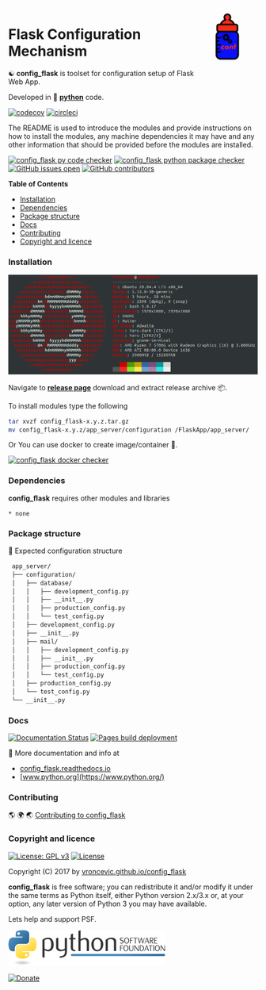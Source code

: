 <img align="right" src="https://raw.githubusercontent.com/vroncevic/config_flask/dev/docs/config_flask_logo.png" width="25%">

# Flask Configuration Mechanism

☯️ **config_flask** is toolset for configuration setup of Flask Web App.

Developed in 🐍 **[python](https://www.python.org/)** code.

[![codecov](https://codecov.io/gh/vroncevic/config_flask/branch/master/graph/badge.svg?token=E7MQUHES7I)](https://codecov.io/gh/vroncevic/config_flask)
[![circleci](https://circleci.com/gh/vroncevic/config_flask/tree/master.svg?style=svg)](https://circleci.com/gh/vroncevic/config_flask/tree/master)

The README is used to introduce the modules and provide instructions on
how to install the modules, any machine dependencies it may have and any
other information that should be provided before the modules are installed.

[![config_flask py code checker](https://github.com/vroncevic/config_flask/actions/workflows/config_flask_py_checker.yml/badge.svg)](https://github.com/vroncevic/config_flask/actions/workflows/config_flask_py_checker.yml) [![config_flask python package checker](https://github.com/vroncevic/config_flask/actions/workflows/config_flask_package.yml/badge.svg)](https://github.com/vroncevic/config_flask/actions/workflows/config_flask_package.yml) [![GitHub issues open](https://img.shields.io/github/issues/vroncevic/config_flask.svg)](https://github.com/vroncevic/config_flask/issues) [![GitHub contributors](https://img.shields.io/github/contributors/vroncevic/config_flask.svg)](https://github.com/vroncevic/config_flask/graphs/contributors)

<!-- START doctoc generated TOC please keep comment here to allow auto update -->
<!-- DON'T EDIT THIS SECTION, INSTEAD RE-RUN doctoc TO UPDATE -->
**Table of Contents**

- [Installation](#installation)
- [Dependencies](#dependencies)
- [Package structure](#package-structure)
- [Docs](#docs)
- [Contributing](#contributing)
- [Copyright and licence](#copyright-and-licence)

<!-- END doctoc generated TOC please keep comment here to allow auto update -->

### Installation

![ubuntu linux os](https://raw.githubusercontent.com/vroncevic/config_flask/dev/docs/ubuntuxis.png)

Navigate to **[release page](https://github.com/vroncevic/config_flask/releases)** download and extract release archive 📦.

To install modules type the following

```bash
tar xvzf config_flask-x.y.z.tar.gz
mv config_flask-x.y.z/app_server/configuration /FlaskApp/app_server/
```

Or You can use docker to create image/container 🚢.

[![config_flask docker checker](https://github.com/vroncevic/config_flask/actions/workflows/config_flask_docker_checker.yml/badge.svg)](https://github.com/vroncevic/config_flask/actions/workflows/config_flask_docker_checker.yml)

### Dependencies

**config_flask** requires other modules and libraries

    * none

### Package structure

🧰 Expected configuration structure

```bash
 app_server/
 ├── configuration/
 │   ├── database/
 │   │   ├── development_config.py
 │   │   ├── __init__.py
 │   │   ├── production_config.py
 │   │   └── test_config.py
 │   ├── development_config.py
 │   ├── __init__.py
 │   ├── mail/
 │   │   ├── development_config.py
 │   │   ├── __init__.py
 │   │   ├── production_config.py
 │   │   └── test_config.py
 │   ├── production_config.py
 │   └── test_config.py
 └── __init__.py
```

### Docs

[![Documentation Status](https://readthedocs.org/projects/config-flask/badge/?version=latest)](https://config-flask.readthedocs.io/en/latest/?badge=latest)
 [![Pages build deployment](https://github.com/vroncevic/config_flask/actions/workflows/pages/pages-build-deployment/badge.svg)](https://github.com/vroncevic/config_flask/actions/workflows/pages/pages-build-deployment)

📗 More documentation and info at

- [config_flask.readthedocs.io](https://config_flask.readthedocs.io/en/latest/)
- [www.python.org](https://www.python.org/)

### Contributing

🌎 🌍 🌏 [Contributing to config_flask](CONTRIBUTING.md)

### Copyright and licence

[![License: GPL v3](https://img.shields.io/badge/License-GPLv3-blue.svg)](https://www.gnu.org/licenses/gpl-3.0) [![License](https://img.shields.io/badge/License-Apache%202.0-blue.svg)](https://opensource.org/licenses/Apache-2.0)

Copyright (C) 2017 by [vroncevic.github.io/config_flask](https://vroncevic.github.io/config_flask/)

**config_flask** is free software; you can redistribute it and/or modify
it under the same terms as Python itself, either Python version 2.x/3.x or,
at your option, any later version of Python 3 you may have available.

Lets help and support PSF.

[![Python Software Foundation](https://raw.githubusercontent.com/vroncevic/config_flask/dev/docs/psf-logo-alpha.png)](https://www.python.org/psf/)

[![Donate](https://www.paypalobjects.com/en_US/i/btn/btn_donateCC_LG.gif)](https://psfmember.org/index.php?q=civicrm/contribute/transact&reset=1&id=2)
